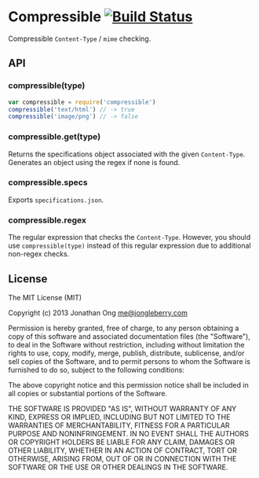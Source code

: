 # Compressible [![Build Status](https://travis-ci.org/expressjs/compressible.png)](https://travis-ci.org/expressjs/compressible)

Compressible `Content-Type` / `mime` checking.

## API

### compressible(type)

```js
var compressible = require('compressible')
compressible('text/html') // -> true
compressible('image/png') // -> false
```

### compressible.get(type)

Returns the specifications object associated with the given `Content-Type`.
Generates an object using the regex if none is found.

### compressible.specs

Exports `specifications.json`.

### compressible.regex

The regular expression that checks the `Content-Type`.
However, you should use `compressible(type)` instead of this regular expression due to additional non-regex checks.

## License

The MIT License (MIT)

Copyright (c) 2013 Jonathan Ong me@jongleberry.com

Permission is hereby granted, free of charge, to any person obtaining a copy
of this software and associated documentation files (the "Software"), to deal
in the Software without restriction, including without limitation the rights
to use, copy, modify, merge, publish, distribute, sublicense, and/or sell
copies of the Software, and to permit persons to whom the Software is
furnished to do so, subject to the following conditions:

The above copyright notice and this permission notice shall be included in
all copies or substantial portions of the Software.

THE SOFTWARE IS PROVIDED "AS IS", WITHOUT WARRANTY OF ANY KIND, EXPRESS OR
IMPLIED, INCLUDING BUT NOT LIMITED TO THE WARRANTIES OF MERCHANTABILITY,
FITNESS FOR A PARTICULAR PURPOSE AND NONINFRINGEMENT. IN NO EVENT SHALL THE
AUTHORS OR COPYRIGHT HOLDERS BE LIABLE FOR ANY CLAIM, DAMAGES OR OTHER
LIABILITY, WHETHER IN AN ACTION OF CONTRACT, TORT OR OTHERWISE, ARISING FROM,
OUT OF OR IN CONNECTION WITH THE SOFTWARE OR THE USE OR OTHER DEALINGS IN
THE SOFTWARE.
